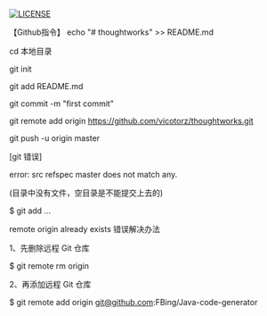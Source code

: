 [![LICENSE](https://img.shields.io/badge/license-Anti%20996-blue.svg)](https://github.com/996icu/996.ICU/blob/master/LICENSE)

【Github指令】
echo "# thoughtworks" >> README.md

cd 本地目录

git init

git add README.md

git commit -m "first commit"

git remote add origin https://github.com/vicotorz/thoughtworks.git

git push -u origin master


[git 错误]

error: src refspec master does not match any.

(目录中没有文件，空目录是不能提交上去的)

$ git add ...


remote origin already exists 错误解决办法

1、先删除远程 Git 仓库

$ git remote rm origin

2、再添加远程 Git 仓库

$ git remote add origin git@github.com:FBing/Java-code-generator
